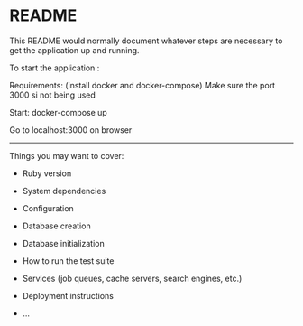 # README

This README would normally document whatever steps are necessary to get the
application up and running.

To start the application :

Requirements:
  (install docker and docker-compose)
  Make sure the port 3000 si not being used

Start:
docker-compose up

Go to localhost:3000 on browser



-----------------------------
Things you may want to cover:

* Ruby version

* System dependencies

* Configuration

* Database creation

* Database initialization

* How to run the test suite

* Services (job queues, cache servers, search engines, etc.)

* Deployment instructions

* ...
